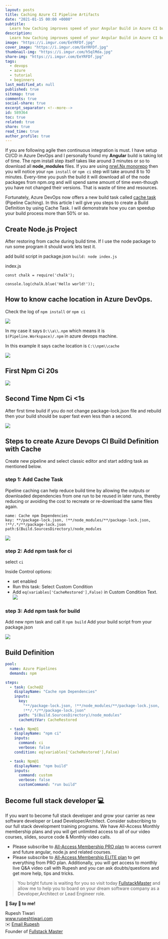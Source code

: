 ```yaml
---
layout: posts
title: Caching Azure CI Pipeline Artifacts
date: "2021-01-15 00:00 +0000"
subtitle:
  Learn how Caching improves speed of your Angular Build in Azure CI build
description:
  Learn how Caching improves speed of your Angular Build in Azure CI build
image: "https://i.imgur.com/EeYRFDf.jpg"
cover_image: "https://i.imgur.com/EeYRFDf.jpg"
thumbnail-img: "https://i.imgur.com/h5qlMda.jpg"
share-img: "https://i.imgur.com/EeYRFDf.jpg"
tags:
  - devops
  - azure
  - tutorial
  - beginners
last_modified_at: null
published: true
sitemap: true
comments: true
social-share: true
excerpt_separator: <!--more-->
id: 589364
toc: true
related: true
share: true
read_time: true
author_profile: true
---
```


If you are following agile then continuous integration is must. I have setup
CI/CD in Azure DevOps and I personally found my **Angular** build is taking lot
of time. The npm install step itself takes like around 3 minutes or so to
download all **node_modules** files. If you are using
[nrwl.Nx monorepo](https://nx.dev/) then you will notice your `npm install` or
`npm ci` step will take around 8 to 10 minutes. Every-time you push the build it
will download all of the node packages from npm.org and will spend same amount
of time even-though you have not changed their versions. That is waste of time
and resources.

Fortunately, Azure DevOps now offers a new build task called
[cache task](https://docs.microsoft.com/en-us/azure/devops/pipelines/release/caching?view=azure-devops)
(Pipeline Caching). In this article I will give you steps to create a Build
Definition by using Cache Task. I will demonstrate how you can speedup your
build process more than 50% or so.

## Create Node.js Project

After restoring from cache during build time. If I use the node package to run
some program it should work lets test it.

add build script in package.json `build: node index.js`

index.js

```json=
const chalk = require('chalk');

console.log(chalk.blue('Hello world!'));
```

## How to know cache location in Azure DevOps.

Check the log of `npm install` or `npm ci`

![](https://i.imgur.com/w9Jv2n9.png)

In my case it says `D:\\a\\.npm` which means it is `$(Pipeline.Workspace)/.npm`
in azure devops machine.

In this example it says cache location is `C:\\npm\\cache`

![](https://i.imgur.com/gm4ZDzA.png)

## First Npm Ci 20s

![](https://i.imgur.com/l1xLLRw.png)

## Second Time Npm Ci <1s

After first time build if you do not change package-lock.json file and rebuild
then your build should be super fast even less than a second.

![](https://i.imgur.com/WtatWWj.png)

## Steps to create Azure Devops CI Build Definition with Cache

Create new pipeline and select classic editor and start adding task as mentioned
below.

### step 1: Add Cache Task

Pipeline caching can help reduce build time by allowing the outputs or
downloaded dependencies from one run to be reused in later runs, thereby
reducing or avoiding the cost to recreate or re-download the same files again.

```
name: Cache npm Dependencies
key: **/package-lock.json, !**/node_modules/**/package-lock.json, !**/.*/**/package-lock.json
path:$(Build.SourcesDirectory)/node_modules
```

![](https://i.imgur.com/cwJQtEY.png)

### step 2: Add npm task for ci

select `ci`

Inside Control options:

- set enabled
- Run this task: Select Custom Condition
- Add `eq(variables['CacheRestored'],False)` in Custom Condition Text.
  ![](https://i.imgur.com/edQZnMN.png)

### step 3: Add npm task for build

Add new npm task and call it `npm build` Add your build script from your
package.json

![](https://i.imgur.com/ttAwfP8.png)

## Build Definition

```yaml
pool:
  name: Azure Pipelines
  demands: npm

steps:
  - task: Cache@2
    displayName: "Cache npm Dependencies"
    inputs:
      key:
        "**/package-lock.json, !**/node_modules/**/package-lock.json,
        !**/.*/**/package-lock.json"
      path: "$(Build.SourcesDirectory)/node_modules"
      cacheHitVar: CacheRestored

  - task: Npm@1
    displayName: "npm ci"
    inputs:
      command: ci
      verbose: false
    condition: eq(variables['CacheRestored'],False)

  - task: Npm@1
    displayName: "npm build"
    inputs:
      command: custom
      verbose: false
      customCommand: "run build"
```

## Become full stack developer 💻

If you want to become full stack developer and grow your carrier as new software
developer or Lead Developer/Architect. Consider subscribing to our full stack
development training programs. We have All-Access Monthly membership plans and
you will get unlimited access to all of our video courses, slides, source code &
Monthly video calls.

- Please subscribe to
  [All-Access Membership PRO plan](https://www.fullstackmaster.net/pro) to
  access current and future angular, node.js and related courses.
- Please subscribe to
  [All-Access Membership ELITE plan](https://www.fullstackmaster.net/elite) to
  get everything from PRO plan. Additionally, you will get access to monthly
  live Q&A video call with Rupesh and you can ask doubts/questions and get more
  help, tips and tricks.

> You bright future is waiting for you so visit today
> [FullstackMaster](www.fullstackmaster.net) and allow me to help you to board
> on your dream software company as a Developer,Architect or Lead Engineer role.

**💖 Say 👋 to me!**

<div> 
Rupesh Tiwari </div><div>
<a href="https://www.rupeshtiwari.com"> www.rupeshtiwari.com</a> </div><div>
✉️ <a href="mailto:fullstackmaster1@gmail.com?subject=Hi"> Email Rupesh</a> </div><div>
Founder of <a href="https://www.fullstackmaster.net"> Fullstack Master</a></div><div>
</div>
